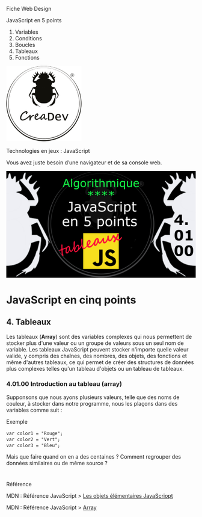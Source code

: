 Fiche Web Design

JavaScript en 5 points
1.  Variables
2.  Conditions
3.  Boucles
4.  Tableaux
5.  Fonctions

[![CreaDev](../images/logo-creadev-210207-R-200.png)](http://www.creadev.ninja/)

Technologies en jeux : JavaScript

Vous avez juste besoin d’une navigateur et de sa console web.

[![Le modulo en JavaScript](../images/JS-en-5-pts-04-01-00_intro.png)](https://www.youtube.com/watch?v=HcgoDfQKC98)

# JavaScript en cinq points
## 4. Tableaux

Les tableaux (**Array**) sont des variables complexes qui nous permettent de stocker plus d'une valeur ou un groupe de valeurs sous un seul nom de variable. Les tableaux JavaScript peuvent stocker n'importe quelle valeur valide, y compris des chaînes, des nombres, des objets, des fonctions et même d'autres tableaux, ce qui permet de créer des structures de données plus complexes telles qu'un tableau d'objets ou un tableau de tableaux. 

### 4.01.00 Introduction au tableau (array)

Supponsons que nous ayons plusieurs valeurs, telle que des noms de couleur, à stocker dans notre programme, nous les plaçons dans des variables comme suit :

Exemple

    var color1 = "Rouge";
    var color2 = "Vert";
    var color3 = "Bleu";

Mais que faire quand on en a des centaines ? Comment regrouper des données similaires ou de même source ?


#
Référence

MDN : Référence JavaScript > [Les objets élémentaires JavaScriopt](https://developer.mozilla.org/fr/docs/conflicting/Web/JavaScript/Guide)

MDN : Référence JavaScript > [Array](https://developer.mozilla.org/fr/docs/Web/JavaScript/Reference/Global_Objects/Array)